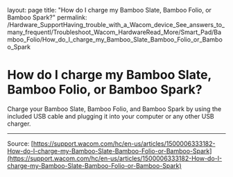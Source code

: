layout: page
title: "How do I charge my Bamboo Slate, Bamboo Folio, or Bamboo Spark?"
permalink: /Hardware_SupportHaving_trouble_with_a_Wacom_device_See_answers_to_many_frequentl/Troubleshoot_Wacom_HardwareRead_More/Smart_Pad/Bamboo_Folio/How_do_I_charge_my_Bamboo_Slate_Bamboo_Folio_or_Bamboo_Spark

# How do I charge my Bamboo Slate, Bamboo Folio, or Bamboo Spark?

Charge your Bamboo Slate, Bamboo Folio, and Bamboo Spark by using the included USB cable and plugging it into your computer or any other USB charger.

---
Source: [https://support.wacom.com/hc/en-us/articles/1500006333182-How-do-I-charge-my-Bamboo-Slate-Bamboo-Folio-or-Bamboo-Spark](https://support.wacom.com/hc/en-us/articles/1500006333182-How-do-I-charge-my-Bamboo-Slate-Bamboo-Folio-or-Bamboo-Spark)
